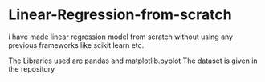 # Linear-Regression-from-scratch
i have made linear regression model from scratch without using any previous frameworks like scikit learn etc. 

The Libraries used are pandas and matplotlib.pyplot
The dataset is given in the repository 
